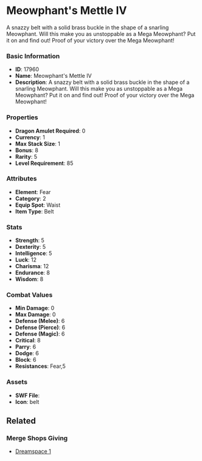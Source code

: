 # Meowphant's Mettle IV

A snazzy belt with a solid brass buckle in  the shape of a snarling Meowphant. Will this make you as unstoppable as a Mega Meowphant? Put it on and find out! Proof of your victory over the Mega Meowphant!

### Basic Information

- **ID**: 17960
- **Name**: Meowphant&#039;s Mettle IV
- **Description**: A snazzy belt with a solid brass buckle in  the shape of a snarling Meowphant. Will this make you as unstoppable as a Mega Meowphant? Put it on and find out! Proof of your victory over the Mega Meowphant!

### Properties

- **Dragon Amulet Required**: 0
- **Currency**: 1
- **Max Stack Size**: 1
- **Bonus**: 8
- **Rarity**: 5
- **Level Requirement**: 85

### Attributes

- **Element**: Fear
- **Category**: 2
- **Equip Spot**: Waist
- **Item Type**: Belt

### Stats

- **Strength**: 5
- **Dexterity**: 5
- **Intelligence**: 5
- **Luck**: 12
- **Charisma**: 12
- **Endurance**: 8
- **Wisdom**: 8

### Combat Values

- **Min Damage**: 0
- **Max Damage**: 0
- **Defense (Melee)**: 6
- **Defense (Pierce)**: 6
- **Defense (Magic)**: 6
- **Critical**: 8
- **Parry**: 6
- **Dodge**: 6
- **Block**: 6
- **Resistances**: Fear,5

### Assets

- **SWF File**: 
- **Icon**: belt

## Related

### Merge Shops Giving

- [Dreamspace 1](../merge-shops/291-dreamspace-1.md)

